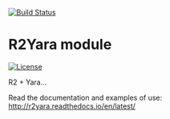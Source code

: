 [![Build Status](https://travis-ci.org/Yara-Rules/r2yara.svg)](https://travis-ci.org/Yara-Rules/r2yara)

# R2Yara module

[![License](https://img.shields.io/badge/License-BSD%203--Clause-blue.svg)](https://opensource.org/licenses/BSD-3-Clause)

R2 + Yara...

Read the documentation and examples of use: http://r2yara.readthedocs.io/en/latest/
